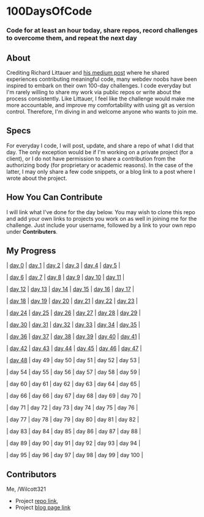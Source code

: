# 100DaysOfCode
### Code for at least an hour today, share repos, record challenges to overcome them, and repeat the next day

## About
Crediting Richard Littauer and [his medium post](https://medium.com/@richlitt/100-days-of-code-5e9a4dc6d56b) where he shared experiences contributing meaningful code, many webdev noobs have been inspired to embark on their own 100-day challenges. I code everyday but I'm rarely willing to share my work via public repos or write about the process consistently. Like Littauer, I feel like the challenge would make me more accountable, and improve my comfortability with using git as version control. Therefore, I'm diving in and welcome anyone who wants to join me.

## Specs
For everyday I code, I will post, update, and share a repo of what I did that day. The only exception would be if I'm working on a private project (for a client), or I do not have permission to share a contribution from the authorizing body (for proprietary or academic reasons). In the case of the latter, I may only share a few code snippets, or a blog link to a post where I wrote about the project.

## How You Can Contribute
I will link what I've done for the day below. You may wish to clone this repo and add your own links to projects you work on as well in joining me for the challenge. Just include your username, followed by a link to your own repo under **Contributers**.

## My Progress
|  [day 0](http://github.com/Wilcott321/100DaysOfCode)  |  [day 1](http://github.com/Wilcott321/100DaysOfCode/tree/master/JSForm)  |  [day 2](http://github.com/Wilcott321/100DaysOfCode/tree/master/BSPortfolio)  |  [day 3](http://github.com/Wilcott321/100DaysOfCode/tree/master/JSTesting)  |  [day 4](http://github.com/Wilcott321/100DaysOfCode/tree/master/BSPortfolio/index.html)  |  [day 5](http://github.com/Wilcott321/100DaysOfCode/tree/master/BSPortfolio/index.html) |
  
| [day 6](http://github.com/Wilcott321/100DaysOfCode/tree/master/JSDuckett) | [day 7](http://github.com/Wilcott321/100DaysOfCode/blob/master/JSDuckett/OrderForm/css/styles.css)  | [day 8](http://github.com/Wilcott321/100DaysOfCode/tree/master/BSPortfolio/index.html)  | [day 9](http://github.com/Wilcott321/100DaysOfCode/tree/master/BSPortfolio/portfolio.html)  | [day 10](http://github.com/Wilcott321/100DaysOfCode/tree/master/BSPortfolio/portfolio.html) | [day 11](http://github.com/Wilcott321/100DaysOfCode/tree/master/BSPortfolio/services.html) |

| [day 12](https://github.com/Wilcott321/100DaysOfCode/blob/master/JSDuckett/HotelOffer/index.html) | [day 13](http://github.com/100DaysOfCode/tree/master/BSPortfolio/contact.html) | [day 14](https://github.com/Wilcott321/100DaysOfCode/tree/master/IntroAngular) | [day 15](https://github.com/Wilcott321/100DaysOfCode/tree/master/IntroJQ) | [day 16](https://github.com/Wilcott321/100DaysOfCode/tree/master/IntroJQ/demo.html) | [day 17](https://github.com/Wilcott321/100DaysOfCode/tree/master/IntroJQ/demo2.html) |

| [day 18](https://github.com/Wilcott321/100DaysOfCode/tree/master/IntroJQ/buttons.html) | [day 19](https://github.com/Wilcott321/100DaysOfCode/blob/master/BSPortfolio/css/main.css) | [day 20](https://github.com/Wilcott321/100DaysOfCode/tree/master/BSPortfolio/services.html) | [day 21](https://github.com/Wilcott321/100DaysOfCode/tree/master/BSPortfolio/index.html) | [day 22](https://github.com/Wilcott321/100DaysOfCode/tree/master/BSPortfolio/port_one.html) | [day 23](https://github.com/Wilcott321/100DaysOfCode/tree/master/BSPortfolio/port_two.html) |

| [day 24](https://github.com/Wilcott321/100DaysOfCode/tree/master/BSPortfolio/port_three.html) | [day 25](https://github.com/Wilcott321/100DaysOfCode/tree/master/LondonURWD) | [day 26](https://github.com/Wilcott321/100DaysOfCode/tree/master/LondonURWD/photo_album/photos.html) | [day 27](https://github.com/Wilcott321/100DaysOfCode/tree/master/LUAssignments) | [day 28](https://github.com/Wilcott321/100DaysOfCode/tree/master/LUAssignments/first_assignment/tasks.html) | [day 29](https://github.com/Wilcott321/100DaysOfCode/tree/master/LUAssignments) |

| [day 30](https://github.com/Wilcott321/100DaysOfCode/tree/master/BSPortfolio/services.html) | [day 31](https://github.com/Wilcott321/100DaysOfCode/tree/master/BSPortfolio/css/main.css) | [day 32](https://github.com/Wilcott321/100DaysOfCode/tree/master/LondonURWD) | [day 33](https://github.com/Wilcott321/100DaysOfCode/tree/master/LondonURWD/examples/photo_three.html) | [day 34](https://github.com/Wilcott321/100DaysOfCode/tree/master/LondonURWD/photo_gallery) | [day 35](https://github.com/Wilcott321/100DaysOfCode/tree/master/LondonURWD/photo_gallery/js/gallery.js) |

| [day 36](https://github.com/Wilcott321/100DaysOfCode/tree/master/LondonURWD/photo_gallery/js/albums.js) | [day 37](https://github.com/Wilcott321/100DaysOfCode/tree/master/LondonURWD/photo_gallery/js/gallery.js) | [day 38](https://github.com/Wilcott321/100DaysOfCode/tree/master/LondonURWD/examples/searchbox.html) | [day 39](https://github.com/Wilcott321/100DaysOfCode/tree/master/LondonURWD/photo_gallery/index.html) | [day 40](https://github.com/Wilcott321/100DaysOfCode/tree/master/LUAssignments/final_assignment) | [day 41](https://github.com/Wilcott321/100DaysOfCode/tree/master/LUAssignments/final_assignment) |

| [day 42](https://github.com/Wilcott321/100DaysOfCode/tree/master/Templating) | [day 43](https://github.com/Wilcott321/100DaysOfCode/tree/master/Templating/js/data.js) | [day 44](https://github.com/Wilcott321/100DaysOfCode/tree/master/Templating/js/data.js) | [day 45](https://github.com/Wilcott321/100DaysOfCode/tree/master/Templating/js/data.js) | [day 46](https://github.com/Wilcott321/100DaysOfCode/tree/master/Templating/index.html) | [day 47](https://github.com/Wilcott321/100DaysOfCode/tree/master/Templating/index.html) |

| [day 48](https://github.com/Wilcott321/100DaysOfCode/tree/master/Templating/js/script.js) | day 49 | day 50 | day 51 | day 52 | day 53 |

| day 54  | day 55 | day 56 | day 57 | day 58 | day 59 |

| day 60  | day 61 | day 62 | day 63 | day 64 | day 65 |

| day 66  | day 66 | day 67 | day 68 | day 69 | day 70 |

| day 71  | day 72 | day 73 | day 74 | day 75 | day 76 |

| day 77  | day 78 | day 79 | day 80 | day 81 | day 82 |

| day 83  | day 84 | day 85 | day 86 | day 87 | day 88 |

| day 89  | day 90 | day 91 | day 92 | day 93 | day 94 |

| day 95  | day 96 | day 97 | day 98 | day 99 | day 100 |

## Contributors
Me, /Wilcott321 
* Project [repo link](http://github.com/Wilcott321/100DaysOfCode), 
* Project [blog page link](http://ourcodeblog.com/100daysofcode)
